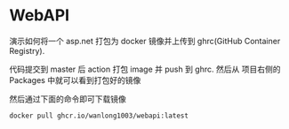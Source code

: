 # WebAPI

演示如何将一个 asp.net 打包为 docker 镜像并上传到 ghrc(GitHub Container Registry). 

代码提交到 master 后 action 打包 image 并 push 到 ghrc. 然后从 项目右侧的 Packages 中就可以看到打包好的镜像

然后通过下面的命令即可下载镜像
```bash
docker pull ghcr.io/wanlong1003/webapi:latest
```
